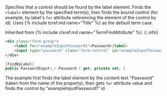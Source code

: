 Specifies that a control should be found by the label element. Finds the `<label>` element by the specified term(s), then finds the bound control (for example, by label's `for` attribute referencing the element of the control by id). Uses {% include tcref.md name="Title" %} as the default term case.

Inherited from {% include clsref.md name="TermFindAttribute" %}.
{:.info}

```html
<div class="form-group">
    <label for="exampleInputPassword1">Password</label>
    <input type="password" class="form-control" id="exampleInputPassword1">
</div>
```
```cs
[FindByLabel]
public PasswordInput<_> Password { get; private set; }
```

The example first finds the label element by the content text "Password" (taken from the name of the property), then gets `for` attribute value and finds the control by "exampleInputPassword1" id.